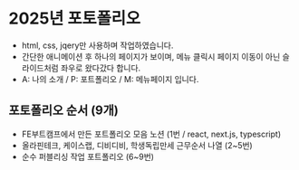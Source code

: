 # 2025년 포토폴리오

- html, css, jqery만 사용하며 작업하였습니다.
- 간단한 애니메이션 후 하나의 페이지가 보이며, 메뉴 클릭시 페이지 이동이 아닌 슬라이드처럼  좌우로 왔다갔다 합니다.
- A: 나의 소개 / P: 포트폴리오 / M: 메뉴페이지 입니다.
 

## 포토폴리오 순서 (9개)
- FE부트캠프에서 만든 포트폴리오 모음 노션 (1번 / react, next.js, typescript)
- 올라핀테크, 케이스랩, 디비디비, 학생독립만세 근무순서 나열 (2~5번)
- 순수 퍼블리싱 작업 포트폴리오 (6~9번)